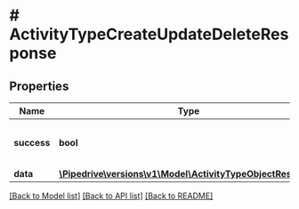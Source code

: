 # # ActivityTypeCreateUpdateDeleteResponse

## Properties

Name | Type | Description | Notes
------------ | ------------- | ------------- | -------------
**success** | **bool** | If the response is successful or not | [optional]
**data** | [**\Pipedrive\versions\v1\Model\ActivityTypeObjectResponse**](ActivityTypeObjectResponse.md) |  |

[[Back to Model list]](../../README.md#models) [[Back to API list]](../../README.md#endpoints) [[Back to README]](../../README.md)
